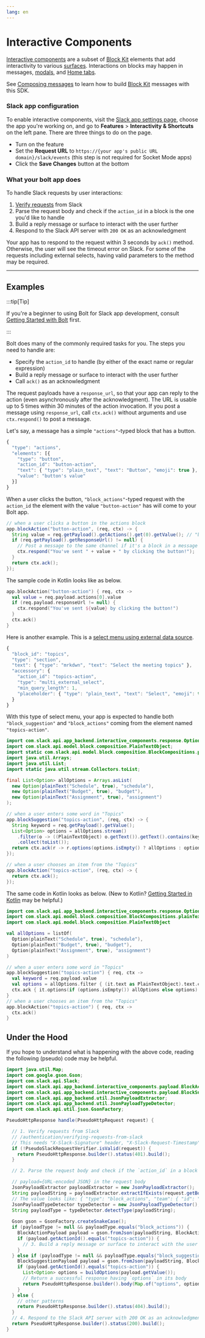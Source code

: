 ```yaml
---
lang: en
---
```


# Interactive Components

[Interactive components](/block-kit/#making-things-interactive) are a subset of [Block Kit](/block-kit/) elements that add interactivity to various [surfaces](/surfaces/). Interactions on blocks may happen in messages, [modals](/java-slack-sdk/guides/modals), and [Home tabs](/java-slack-sdk/guides/app-home).

See [Composing messages](/java-slack-sdk/guides/composing-messages) to learn how to build [Block Kit](/surfaces/) messages with this SDK.

### Slack app configuration

To enable interactive components, visit the [Slack app settings page](http://api.slack.com/apps), choose the app you're working on, and go to **Features** > **Interactivity & Shortcuts** on the left pane. There are three things to do on the page.

* Turn on the feature
* Set the **Request URL** to `https://{your app's public URL domain}/slack/events` (this step is not required for Socket Mode apps)
* Click the **Save Changes** button at the bottom

### What your bolt app does

To handle Slack requests by user interactions:

1. [Verify requests](/authentication/verifying-requests-from-slack) from Slack
1. Parse the request body and check if the `action_id` in a block is the one you'd like to handle
1. Build a reply message or surface to interact with the user further
1. Respond to the Slack API server with `200 OK` as an acknowledgment

Your app has to respond to the request within 3 seconds by `ack()` method. Otherwise, the user will see the timeout error on Slack. For some of the requests including external selects, having valid parameters to the method may be required.

---
## Examples

:::tip[Tip] 

If you're a beginner to using Bolt for Slack app development, consult [Getting Started with Bolt](/java-slack-sdk/guides/getting-started-with-bolt) first.

:::

Bolt does many of the commonly required tasks for you. The steps you need to handle are:

* Specify the `action_id` to handle (by either of the exact name or regular expression)
* Build a reply message or surface to interact with the user further
* Call `ack()` as an acknowledgment

The request payloads have a `response_url`, so that your app can reply to the action (even asynchronously after the acknowledgment). The URL is usable up to 5 times within 30 minutes of the action invocation. If you post a message using `response_url`, call `ctx.ack()` without arguments and use `ctx.respond()` to post a message.

Let's say, a message has a simple `"actions"`-typed block that has a button.

```javascript
{
  "type": "actions",
  "elements": [{
    "type": "button",
    "action_id": "button-action",
    "text": { "type": "plain_text", "text": "Button", "emoji": true },
    "value": "button's value"
  }]
}
```

When a user clicks the button, `"block_actions"`-typed request with the `action_id` the element with the value `"button-action"` has will come to your Bolt app.

```java
// when a user clicks a button in the actions block
app.blockAction("button-action", (req, ctx) -> {
  String value = req.getPayload().getActions().get(0).getValue(); // "button's value"
  if (req.getPayload().getResponseUrl() != null) {
    // Post a message to the same channel if it's a block in a message
    ctx.respond("You've sent " + value + " by clicking the button!");
  }
  return ctx.ack();
});
```

The sample code in Kotlin looks like as below.

```kotlin
app.blockAction("button-action") { req, ctx ->
  val value = req.payload.actions[0].value
  if (req.payload.responseUrl != null) {
    ctx.respond("You've sent ${value} by clicking the button!")
  }
  ctx.ack()
}
```

Here is another example. This is a [select menu using external data source](/reference/block-kit/block-elements/multi-select-menu-element#external_multi_select).

```javascript
{
  "block_id": "topics",
  "type": "section",
  "text": { "type": "mrkdwn", "text": "Select the meeting topics" },
  "accessory": {
    "action_id": "topics-action",
    "type": "multi_external_select",
    "min_query_length": 1,
    "placeholder": { "type": "plain_text", "text": "Select", "emoji": true }
  }
}
```

With this type of select menu, your app is expected to handle both `"block_suggestion"` and `"block_actions"` coming from the element named `"topics-action"`.

```java
import com.slack.api.app_backend.interactive_components.response.Option;
import com.slack.api.model.block.composition.PlainTextObject;
import static com.slack.api.model.block.composition.BlockCompositions.plainText;
import java.util.Arrays;
import java.util.List;
import static java.util.stream.Collectors.toList;

final List<Option> allOptions = Arrays.asList(
  new Option(plainText("Schedule", true), "schedule"),
  new Option(plainText("Budget", true), "budget"),
  new Option(plainText("Assignment", true), "assignment")
);

// when a user enters some word in "Topics"
app.blockSuggestion("topics-action", (req, ctx) -> {
  String keyword = req.getPayload().getValue();
  List<Option> options = allOptions.stream()
    .filter(o -> ((PlainTextObject) o.getText()).getText().contains(keyword))
    .collect(toList());
  return ctx.ack(r -> r.options(options.isEmpty() ? allOptions : options));
});

// when a user chooses an item from the "Topics"
app.blockAction("topics-action", (req, ctx) -> {
  return ctx.ack();
});
```

The same code in Kotlin looks as below. (New to Kotlin? [Getting Started in Kotlin](/java-slack-sdk/guides/getting-started-with-bolt#getting-started-in-kotlin) may be helpful.)

```kotlin
import com.slack.api.app_backend.interactive_components.response.Option
import com.slack.api.model.block.composition.BlockCompositions.plainText // static import
import com.slack.api.model.block.composition.PlainTextObject

val allOptions = listOf(
  Option(plainText("Schedule", true), "schedule"),
  Option(plainText("Budget", true), "budget"),
  Option(plainText("Assignment", true), "assignment")
)

// when a user enters some word in "Topics"
app.blockSuggestion("topics-action") { req, ctx ->
  val keyword = req.payload.value
  val options = allOptions.filter { (it.text as PlainTextObject).text.contains(keyword) }
  ctx.ack { it.options(if (options.isEmpty()) allOptions else options) }
}
// when a user chooses an item from the "Topics"
app.blockAction("topics-action") { req, ctx ->
  ctx.ack()
}
```

## Under the Hood

If you hope to understand what is happening with the above code, reading the following (pseudo) code may be helpful.

```java
import java.util.Map;
import com.google.gson.Gson;
import com.slack.api.Slack;
import com.slack.api.app_backend.interactive_components.payload.BlockActionPayload;
import com.slack.api.app_backend.interactive_components.payload.BlockSuggestionPayload;
import com.slack.api.app_backend.util.JsonPayloadExtractor;
import com.slack.api.app_backend.util.JsonPayloadTypeDetector;
import com.slack.api.util.json.GsonFactory;

PseudoHttpResponse handle(PseudoHttpRequest request) {

  // 1. Verify requests from Slack
  // /authentication/verifying-requests-from-slack
  // This needs "X-Slack-Signature" header, "X-Slack-Request-Timestamp" header, and raw request body
  if (!PseudoSlackRequestVerifier.isValid(request)) {
    return PseudoHttpResponse.builder().status(401).build();
  }

  // 2. Parse the request body and check if the `action_id` in a block is the one you'd like to handle

  // payload={URL-encoded JSON} in the request body
  JsonPayloadExtractor payloadExtractor = new JsonPayloadExtractor();
  String payloadString = payloadExtractor.extractIfExists(request.getBodyAsString());
  // The value looks like: { "type": "block_actions", "team": { "id": "T1234567", ... 
  JsonPayloadTypeDetector typeDetector = new JsonPayloadTypeDetector();
  String payloadType = typeDetector.detectType(payloadString);
  
  Gson gson = GsonFactory.createSnakeCase();
  if (payloadType != null && payloadType.equals("block_actions")) {
    BlockActionPayload payload = gson.fromJson(payloadString, BlockActionPayload.class);
    if (payload.getActionId().equals("topics-action")) {
      // 3. Build a reply message or surface to interact with the user further
    }
  } else if (payloadType != null && payloadType.equals("block_suggestion")) {
    BlockSuggestionPayload payload = gson.fromJson(payloadString, BlockSuggestionPayload.class);
    if (payload.getActionId().equals("topics-action")) {
      List<Option> options = buildOptions(payload.getValue());
      // Return a successful response having `options` in its body
      return PseudoHttpResponse.builder().body(Map.of("options", options)).status(200).build();
    }
  } else {
    // other patterns
    return PseudoHttpResponse.builder().status(404).build();
  }
  // 4. Respond to the Slack API server with 200 OK as an acknowledgment
  return PseudoHttpResponse.builder().status(200).build();
}
```
